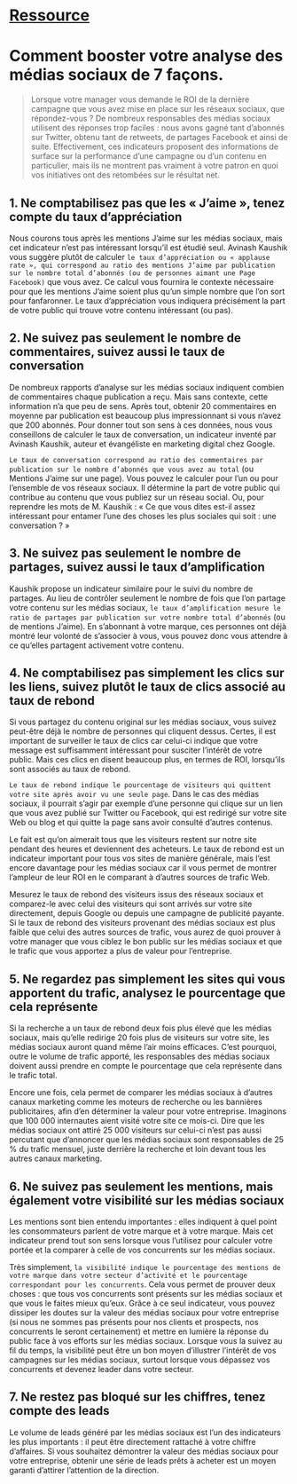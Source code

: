 # [Ressource](https://blog.hootsuite.com/fr/comment-mesurer-les-7-indicateurs-qui-comptent-vraiment-sur-les-reseaux-sociaux/)

# Comment booster votre analyse des médias sociaux de 7 façons.
> Lorsque votre manager vous demande le ROI de la dernière campagne que vous avez mise en place sur les réseaux sociaux, que répondez-vous ? De nombreux responsables des médias sociaux utilisent des réponses trop faciles : nous avons gagné tant d’abonnés sur Twitter, obtenu tant de retweets, de partages Facebook et ainsi de suite. Effectivement, ces indicateurs proposent des informations de surface sur la performance d’une campagne ou d’un contenu en particulier, mais ils ne montrent pas vraiment à votre patron en quoi vos initiatives ont des retombées sur le résultat net.

## 1. Ne comptabilisez pas que les « J’aime », tenez compte du taux d’appréciation
Nous courons tous après les mentions J’aime sur les médias sociaux, mais cet indicateur n’est pas intéressant lorsqu’il est étudié seul. Avinash Kaushik vous suggère plutôt de calculer `le taux d’appréciation ou « applause rate », qui correspond au ratio des mentions J’aime par publication sur le nombre total d’abonnés (ou de personnes aimant une Page Facebook)` que vous avez. Ce calcul vous fournira le contexte nécessaire pour que les mentions J’aime soient plus qu’un simple nombre que l’on sort pour fanfaronner. Le taux d’appréciation vous indiquera précisément la part de votre public qui trouve votre contenu intéressant (ou pas).

## 2. Ne suivez pas seulement le nombre de commentaires, suivez aussi le taux de conversation
De nombreux rapports d’analyse sur les médias sociaux indiquent combien de commentaires chaque publication a reçu. Mais sans contexte, cette information n’a que peu de sens. Après tout, obtenir 20 commentaires en moyenne par publication est beaucoup plus impressionnant si vous n’avez que 200 abonnés. Pour donner tout son sens à ces données, nous vous conseillons de calculer le taux de conversation, un indicateur inventé par Avinash Kaushik, auteur et évangéliste en marketing digital chez Google.

`Le taux de conversation correspond au ratio des commentaires par publication sur le nombre d’abonnés que vous avez au total` (ou Mentions J’aime sur une page). Vous pouvez le calculer pour l’un ou pour l’ensemble de vos réseaux sociaux. Il détermine la part de votre public qui contribue au contenu que vous publiez sur un réseau social. Ou, pour reprendre les mots de M. Kaushik : « Ce que vous dites est-il assez intéressant pour entamer l’une des choses les plus sociales qui soit : une conversation ? »

## 3. Ne suivez pas seulement le nombre de partages, suivez aussi le taux d’amplification
Kaushik propose un indicateur similaire pour le suivi du nombre de partages. Au lieu de contrôler seulement le nombre de fois que l’on partage votre contenu sur les médias sociaux, `le taux d’amplification mesure le ratio de partages par publication sur votre nombre total d’abonnés` (ou de mentions J’aime). En s’abonnant à votre marque, ces personnes ont déjà montré leur volonté de s’associer à vous, vous pouvez donc vous attendre à ce qu’elles partagent activement votre contenu.

## 4. Ne comptabilisez pas simplement les clics sur les liens, suivez plutôt le taux de clics associé au taux de rebond
Si vous partagez du contenu original sur les médias sociaux, vous suivez peut-être déjà le nombre de personnes qui cliquent dessus. Certes, il est important de surveiller le taux de clics car celui-ci indique que votre message est suffisamment intéressant pour susciter l’intérêt de votre public. Mais ces clics en disent beaucoup plus, en termes de ROI, lorsqu’ils sont associés au taux de rebond.

`Le taux de rebond indique le pourcentage de visiteurs qui quittent votre site après avoir vu une seule page`. Dans le cas des médias sociaux, il pourrait s’agir par exemple d’une personne qui clique sur un lien que vous avez publié sur Twitter ou Facebook, qui est redirigé sur votre site Web ou blog et qui quitte la page sans avoir consulté d’autres contenus.

Le fait est qu’on aimerait tous que les visiteurs restent sur notre site pendant des heures et deviennent des acheteurs. Le taux de rebond est un indicateur important pour tous vos sites de manière générale, mais l’est encore davantage pour les médias sociaux car il vous permet de montrer l’ampleur de leur ROI en le comparant à d’autres sources de trafic Web.

Mesurez le taux de rebond des visiteurs issus des réseaux sociaux et comparez-le avec celui des visiteurs qui sont arrivés sur votre site directement, depuis Google ou depuis une campagne de publicité payante. Si le taux de rebond des visiteurs provenant des médias sociaux est plus faible que celui des autres sources de trafic, vous aurez de quoi prouver à votre manager que vous ciblez le bon public sur les médias sociaux et que le trafic que vous apportez a plus de valeur pour l’entreprise.

## 5. Ne regardez pas simplement les sites qui vous apportent du trafic, analysez le pourcentage que cela représente
Si la recherche a un taux de rebond deux fois plus élevé que les médias sociaux, mais qu’elle redirige 20 fois plus de visiteurs sur votre site, les médias sociaux auront quand même l’air moins efficaces. C’est pourquoi, outre le volume de trafic apporté, les responsables des médias sociaux doivent aussi prendre en compte le pourcentage que cela représente dans le trafic total.

Encore une fois, cela permet de comparer les médias sociaux à d’autres canaux marketing comme les moteurs de recherche ou les bannières publicitaires, afin d’en déterminer la valeur pour votre entreprise. Imaginons que 100 000  internautes aient visité votre site ce mois-ci. Dire que les médias sociaux ont attiré 25 000 visiteurs sur celui-ci n’est pas aussi percutant que d’annoncer que les médias sociaux sont responsables de 25 % du trafic mensuel, juste derrière la recherche et loin devant tous les autres canaux marketing.

## 6. Ne suivez pas seulement les mentions, mais également votre visibilité sur les médias sociaux
Les mentions sont bien entendu importantes : elles indiquent à quel point les consommateurs parlent de votre marque et à votre marque. Mais cet indicateur prend tout son sens lorsque vous l’utilisez pour calculer votre portée et la comparer à celle de vos concurrents sur les médias sociaux.

Très simplement, `la visibilité indique le pourcentage des mentions de votre marque dans votre secteur d’activité et le pourcentage correspondant pour les concurrents`. Cela vous permet de prouver deux choses : que tous vos concurrents sont présents sur les médias sociaux et que vous le faites mieux qu’eux. Grâce à ce seul indicateur, vous pouvez dissiper les doutes sur la valeur des médias sociaux pour votre entreprise (si nous ne sommes pas présents pour nos clients et prospects, nos concurrents le seront certainement) et mettre en lumière la réponse du public face à vos efforts sur les médias sociaux. Lorsque vous la suivez au fil du temps, la visibilité peut être un bon moyen d’illustrer l’intérêt de vos campagnes sur les médias sociaux, surtout lorsque vous dépassez vos concurrents et devenez leader dans votre secteur.

## 7. Ne restez pas bloqué sur les chiffres, tenez compte des leads
Le volume de leads généré par les médias sociaux est l’un des indicateurs les plus importants : il peut être directement rattaché à votre chiffre d’affaires. Si vous souhaitez démontrer la valeur des médias sociaux pour votre entreprise, obtenir une série de leads prêts à acheter est un moyen garanti d’attirer l’attention de la direction.
